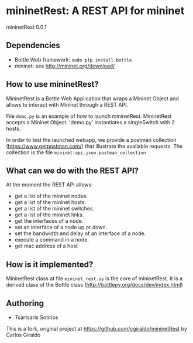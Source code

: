 mininetRest: A REST API for mininet
========================================================

mininetRest 0.0.1

## Dependencies
* Bottle Web framework:
    `sudo pip install bottle`
* mininet:
    see http://mininet.org/download/

## How to use mininetRest?

MininetRest is a Bottle Web Application that wraps a Mininet Object
and allows to interact with Mininet through a REST API.

File `demo.py` is an example of how to launch mininetRest. 
MininetRest accepts a Mininet Object. 'demo.py' instantiates a singleSwitch with 2 hosts.

In order to test the launched webapp, we provide a postman collection (https://www.getpostman.com/)
that illustrate the available requests. The collection is the file `mininet-api.json.postman_collection`

## What can we do with the REST API?
At the moment the REST API allows:
* get a list of the mininet nodes. 
* get a list of the mininet hosts. 
* get a list of the mininet switches. 
* get a list of the mininet links.
* get the interfaces of a node.
* set an interface of a node up or down.
* set the bandwidth and delay of an interface of a node.
* execute a command in a node.
* get mac address of a host

## How is it implemented?
MininetRest class at file `mininet_rest.py` is the core of mininetRest. 
It is a derived class of the Bottle class (http://bottlepy.org/docs/dev/index.html)

## Authoring

* Tsartsaris Sotirios

This is a fork, original project at https://github.com/cgiraldo/mininetRest by Carlos Giraldo 

